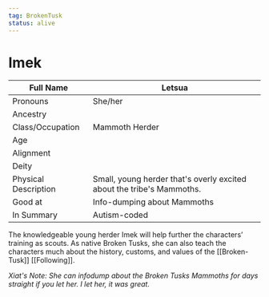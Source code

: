 ```yaml
---
tag: BrokenTusk
status: alive
---
```

# Imek

| Full Name            | Letsua                                                                |
| -------------------- | --------------------------------------------------------------------- |
| Pronouns             | She/her                                                               |
| Ancestry             |                                                                       |
| Class/Occupation     | Mammoth Herder                                                                |
| Age                  |                                                                       |
| Alignment            |                                                                       |
| Deity                |                                                                       |
| Physical Description | Small, young herder that's overly excited about the tribe's Mammoths. |
| Good at              | Info-dumping about Mammoths                                           |
| In Summary           | Autism-coded                                                          |

The knowledgeable young herder Imek will help further the characters’ training as scouts. As native Broken Tusks, she can also teach the characters much about the history, customs, and values of the [[Broken-Tusk]] [[Following]].

*Xiat's Note: She can infodump about the Broken Tusks Mammoths for days straight if you let her. I let her, it was great.*